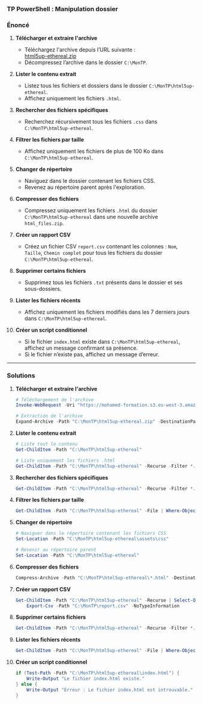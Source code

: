 ### TP PowerShell : Manipulation dossier


### **Énoncé**

1. **Télécharger et extraire l'archive**
   - Téléchargez l'archive depuis l’URL suivante :  
     [html5up-ethereal.zip](https://mohamed-formation.s3.eu-west-3.amazonaws.com/html5up-ethereal.zip)
   - Décompressez l’archive dans le dossier `C:\MonTP`.

2. **Lister le contenu extrait**
   - Listez tous les fichiers et dossiers dans le dossier `C:\MonTP\html5up-ethereal`.
   - Affichez uniquement les fichiers `.html`.

3. **Rechercher des fichiers spécifiques**
   - Recherchez récursivement tous les fichiers `.css` dans `C:\MonTP\html5up-ethereal`.

4. **Filtrer les fichiers par taille**
   - Affichez uniquement les fichiers de plus de 100 Ko dans `C:\MonTP\html5up-ethereal`.

5. **Changer de répertoire**
   - Naviguez dans le dossier contenant les fichiers CSS.
   - Revenez au répertoire parent après l'exploration.

6. **Compresser des fichiers**
   - Compressez uniquement les fichiers `.html` du dossier `C:\MonTP\html5up-ethereal` dans une nouvelle archive `html_files.zip`.

7. **Créer un rapport CSV**
   - Créez un fichier CSV `report.csv` contenant les colonnes : `Nom`, `Taille`, `Chemin complet` pour tous les fichiers du dossier `C:\MonTP\html5up-ethereal`.

8. **Supprimer certains fichiers**
   - Supprimez tous les fichiers `.txt` présents dans le dossier et ses sous-dossiers.

9. **Lister les fichiers récents**
   - Affichez uniquement les fichiers modifiés dans les 7 derniers jours dans `C:\MonTP\html5up-ethereal`.

10. **Créer un script conditionnel**
    - Si le fichier `index.html` existe dans `C:\MonTP\html5up-ethereal`, affichez un message confirmant sa présence.
    - Si le fichier n’existe pas, affichez un message d’erreur.

---

### **Solutions**

1. **Télécharger et extraire l'archive**
   ```powershell
   # Téléchargement de l'archive
   Invoke-WebRequest -Uri "https://mohamed-formation.s3.eu-west-3.amazonaws.com/html5up-ethereal.zip" -OutFile "C:\MonTP\html5up-ethereal.zip"

   # Extraction de l'archive
   Expand-Archive -Path "C:\MonTP\html5up-ethereal.zip" -DestinationPath "C:\MonTP"
   ```

2. **Lister le contenu extrait**
   ```powershell
   # Liste tout le contenu
   Get-ChildItem -Path "C:\MonTP\html5up-ethereal"

   # Liste uniquement les fichiers .html
   Get-ChildItem -Path "C:\MonTP\html5up-ethereal" -Recurse -Filter *.html
   ```

3. **Rechercher des fichiers spécifiques**
   ```powershell
   Get-ChildItem -Path "C:\MonTP\html5up-ethereal" -Recurse -Filter *.css
   ```

4. **Filtrer les fichiers par taille**
   ```powershell
   Get-ChildItem -Path "C:\MonTP\html5up-ethereal" -File | Where-Object { $_.Length -gt 100KB }
   ```

5. **Changer de répertoire**
   ```powershell
   # Naviguer dans le répertoire contenant les fichiers CSS
   Set-Location -Path "C:\MonTP\html5up-ethereal\assets\css"

   # Revenir au répertoire parent
   Set-Location -Path "C:\MonTP\html5up-ethereal"
   ```

6. **Compresser des fichiers**
   ```powershell
   Compress-Archive -Path "C:\MonTP\html5up-ethereal\*.html" -DestinationPath "C:\MonTP\html_files.zip"
   ```

7. **Créer un rapport CSV**
   ```powershell
   Get-ChildItem -Path "C:\MonTP\html5up-ethereal" -Recurse | Select-Object Name, Length, FullName |
       Export-Csv -Path "C:\MonTP\report.csv" -NoTypeInformation
   ```

8. **Supprimer certains fichiers**
   ```powershell
   Get-ChildItem -Path "C:\MonTP\html5up-ethereal" -Recurse -Filter *.txt | Remove-Item
   ```

9. **Lister les fichiers récents**
   ```powershell
   Get-ChildItem -Path "C:\MonTP\html5up-ethereal" -File | Where-Object { $_.LastWriteTime -gt (Get-Date).AddDays(-7) }
   ```

10. **Créer un script conditionnel**
    ```powershell
    if (Test-Path -Path "C:\MonTP\html5up-ethereal\index.html") {
        Write-Output "Le fichier index.html existe."
    } else {
        Write-Output "Erreur : Le fichier index.html est introuvable."
    }
    ```